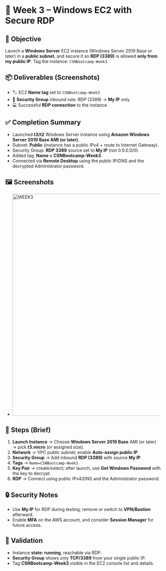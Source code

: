 # 📅 Week 3 – Windows EC2 with Secure RDP

## 🎯 Objective
Launch a **Windows Server** EC2 instance (Windows Server 2019 Base or later) in a **public subnet**, and secure it so **RDP (3389)** is allowed **only from my public IP**. Tag the instance:
``CSNBootcamp-Week3``.

## 📦 Deliverables (Screenshots)
- 🏷️ EC2 **Name tag** set to `CSNBootcamp-Week3`
- 🔐 **Security Group** inbound rule: RDP (3389) → **My IP** only
- 💻 Successful **RDP connection** to the instance

## ✅ Completion Summary
- Launched **t3/t2** Windows Server instance using **Amazon Windows Server 2019 Base AMI (or later)**.
- Subnet: **Public** (instance has a public IPv4 + route to Internet Gateway).
- Security Group: **RDP 3389** source set to **My IP** (not 0.0.0.0/0).
- Added tag: **Name = CSNBootcamp-Week3**.
- Connected via **Remote Desktop** using the public IP/DNS and the decrypted Administrator password.

## 🖼️ Screenshots


- <img width="1360" height="717" alt="WEEK3" src="https://github.com/user-attachments/assets/2671a1b6-3262-440c-9585-be8cd424419c" />


## 🧭 Steps (Brief)
1. **Launch Instance** → Choose **Windows Server 2019 Base** AMI (or later) → pick **t3.micro** (or assigned size).
2. **Network** → VPC public subnet; enable **Auto-assign public IP**.
3. **Security Group** → Add inbound **RDP (3389)** with source **My IP**.
4. **Tags** → `Name=CSNBootcamp-Week3`.
5. **Key Pair** → create/select; after launch, use **Get Windows Password** with the key to decrypt.
6. **RDP** → Connect using public IPv4/DNS and the Administrator password.

## 🔒 Security Notes
- Use **My IP** for RDP during testing; remove or switch to **VPN/Bastion** afterward.
- Enable **MFA** on the AWS account, and consider **Session Manager** for future access.

## 🧪 Validation
- Instance **state: running**, reachable via RDP.
- **Security Group** shows only **TCP/3389** from your single public IP.
- Tag **CSNBootcamp-Week3** visible in the EC2 console list and details.

